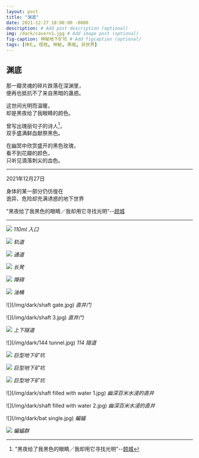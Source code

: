 ```yaml
---
layout: post
title: "渊底"
date: 2021-12-27 18:00:00 -0000
description: # Add post description (optional)
img: /dark/cavern1.jpg # Add image post (optional)
fig-caption: 神秘地下矿坑 # Add figcaption (optional)
tags: [挣扎, 桎梏, 神秘, 黑暗, 异世界]
---
```




## 渊底

那一瓣灵魂的碎片跌落在深渊里，<br>
便再也抵抗不了来自黑暗的蛊惑。


这世间光明而温暖，<br>
却是黑夜给了我眼睛的颜色。


曾写出瑰丽句子的诗人[^1]，<br>
双手盛满鲜血献祭黑色。


在幽冥中欣赏盛开的黑色玫瑰，<br>
看不到花瓣的颜色，<br>
只听见滴落刺尖的血色。


---

2021年12月27日

身体的某一部分仍彷徨在<br>诡异、危险却充满诱惑的地下世界

"黑夜给了我黑色的眼睛／我却用它寻找光明"--[顾城](https://en.wikipedia.org/wiki/Gu_Cheng)

[^1]: "黑夜给了我黑色的眼睛／我却用它寻找光明"--[顾城](https://en.wikipedia.org/wiki/Gu_Cheng)

---



![](/img/dark/entrance.jpg)
*110ml 入口*

![](/img/dark/rail.jpg)
*轨道*

![](/img/dark/passage.jpg)
*通道*

![](/img/dark/bench.jpg)
*长凳*

![](/img/dark/block.jpg)
*障碍*

![](/img/dark/bucket.jpg)
*油桶*

![](/img/dark/shaft gate.jpg)
*直井门*

![](/img/dark/shaft 3.jpg)
*直井门*

![](/img/dark/tunnel3)
*上下隧道*

![](/img/dark/144 tunnel.jpg)
*114 隧道*

![](/img/dark/cavern1.jpg)
*巨型地下矿坑*

![](/img/dark/cavern2.jpg)
*巨型地下矿坑*

![](/img/dark/cavern5.jpg)
*巨型地下矿坑*

![](/img/dark/shaft filled with water 1.jpg)
*幽深百米水浸的直井*

![](/img/dark/shaft filled with water 2.jpg)
*幽深百米水浸的直井*

![](/img/dark/bat single.jpg)
*蝙蝠*

![](/img/dark/bats.jpg)
*蝙蝠群*

